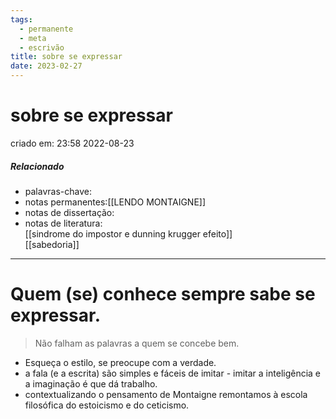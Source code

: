 ```yaml
---
tags:
  - permanente
  - meta
  - escrivão
title: sobre se expressar
date: 2023-02-27
---
```


# sobre se expressar

criado em: 23:58 2022-08-23

##### Relacionado

- palavras-chave: 
- notas permanentes:[[LENDO MONTAIGNE]] 
- notas de dissertação:
- notas de literatura:  
[[sindrome do impostor e dunning krugger efeito]]  
[[sabedoria]]

---

# Quem (se) conhece sempre sabe se expressar.

>Não falham as palavras a quem se concebe bem.

- Esqueça o estilo, se preocupe com a verdade. 
- a fala (e a escrita) são simples e fáceis de imitar - imitar a inteligência e a imaginação é que dá trabalho.
- contextualizando o pensamento de Montaigne remontamos à escola filosófica do estoicismo e do ceticismo.
